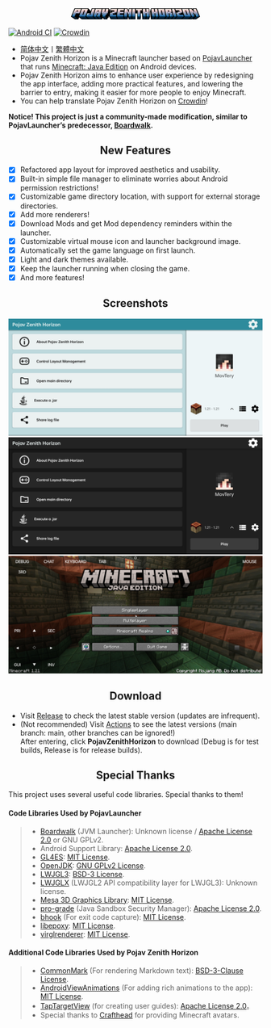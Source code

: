 <div align="center">
    <img width="256" src="app_pojav_zh/src/main/res/drawable/app_name_title.png"></img>
</div>

[![Android CI](https://github.com/MovTery/PojavZenithHorizon/actions/workflows/android.yml/badge.svg)](https://github.com/MovTery/PojavZenithHorizon/actions/workflows/android.yml)
[![Crowdin](https://badges.crowdin.net/pojav-zenith-horizon/localized.svg)](https://crowdin.com/project/pojav-zenith-horizon)

- <a href="/README.md">简体中文</a>丨<a href="/README-ZH_TW.md">繁體中文</a>
- Pojav Zenith Horizon is a Minecraft launcher based on [PojavLauncher](https://github.com/PojavLauncherTeam/PojavLauncher) that runs [Minecraft: Java Edition](https://www.minecraft.net/) on Android devices.
- Pojav Zenith Horizon aims to enhance user experience by redesigning the app interface, adding more practical features, and lowering the barrier to entry, making it easier for more people to enjoy Minecraft.
- You can help translate Pojav Zenith Horizon on [Crowdin](https://zh.crowdin.com/project/pojav-zenith-horizon)!

**Notice! This project is just a community-made modification, similar to PojavLauncher’s predecessor, [Boardwalk](https://github.com/zhuowei/Boardwalk).**

<h2 align="center">New Features</h2>

- [x] Refactored app layout for improved aesthetics and usability.
- [x] Built-in simple file manager to eliminate worries about Android permission restrictions!
- [x] Customizable game directory location, with support for external storage directories.
- [x] Add more renderers!
- [x] Download Mods and get Mod dependency reminders within the launcher.
- [x] Customizable virtual mouse icon and launcher background image.
- [x] Automatically set the game language on first launch.
- [x] Light and dark themes available.
- [x] Keep the launcher running when closing the game.
- [x] And more features!

<h2 align="center">Screenshots</h2>

![Screenshot1](/.github/images/Screenshot_Light_EN_US.jpg)
![Screenshot2](/.github/images/Screenshot_Dark_EN_US.jpg)
![Screenshot3](/.github/images/Screenshot_Game_EN_US.jpg)

<h2 align="center">Download</h2>

- Visit [Release](https://github.com/MovTery/PojavZenithHorizon/releases) to check the latest stable version (updates are infrequent).
- (Not recommended) Visit [Actions](https://github.com/MovTery/PojavZenithHorizon/actions) to see the latest versions (main branch: main, other branches can be ignored!)  
  After entering, click **PojavZenithHorizon** to download (Debug is for test builds, Release is for release builds).

<h2 align="center">Special Thanks</h2>

This project uses several useful code libraries. Special thanks to them!

#### Code Libraries Used by PojavLauncher

>- [Boardwalk](https://github.com/zhuowei/Boardwalk) (JVM Launcher): Unknown license / [Apache License 2.0](https://github.com/zhuowei/Boardwalk/blob/master/LICENSE) or GNU GPLv2.
>- Android Support Library: [Apache License 2.0](https://android.googlesource.com/platform/prebuilts/maven_repo/android/+/master/NOTICE.txt).
>- [GL4ES](https://github.com/PojavLauncherTeam/gl4es): [MIT License](https://github.com/ptitSeb/gl4es/blob/master/LICENSE).
>- [OpenJDK](https://github.com/PojavLauncherTeam/openjdk-multiarch-jdk8u): [GNU GPLv2 License](https://openjdk.java.net/legal/gplv2+ce.html).
>- [LWJGL3](https://github.com/PojavLauncherTeam/lwjgl3): [BSD-3 License](https://github.com/LWJGL/lwjgl3/blob/master/LICENSE.md).
>- [LWJGLX](https://github.com/PojavLauncherTeam/lwjglx) (LWJGL2 API compatibility layer for LWJGL3): Unknown license.
>- [Mesa 3D Graphics Library](https://gitlab.freedesktop.org/mesa/mesa): [MIT License](https://docs.mesa3d.org/license.html).
>- [pro-grade](https://github.com/pro-grade/pro-grade) (Java Sandbox Security Manager): [Apache License 2.0](https://github.com/pro-grade/pro-grade/blob/master/LICENSE.txt).
>- [bhook](https://github.com/bytedance/bhook) (For exit code capture): [MIT License](https://github.com/bytedance/bhook/blob/main/LICENSE).
>- [libepoxy](https://github.com/anholt/libepoxy): [MIT License](https://github.com/anholt/libepoxy/blob/master/COPYING).
>- [virglrenderer](https://github.com/PojavLauncherTeam/virglrenderer): [MIT License](https://gitlab.freedesktop.org/virgl/virglrenderer/-/blob/master/COPYING).

#### Additional Code Libraries Used by Pojav Zenith Horizon

>- [CommonMark](https://github.com/thephpleague/commonmark) (For rendering Markdown text): [BSD-3-Clause License](https://github.com/thephpleague/commonmark/blob/2.5/LICENSE).
>- [AndroidViewAnimations](https://github.com/daimajia/AndroidViewAnimations) (For adding rich animations to the app): [MIT License](https://github.com/daimajia/AndroidViewAnimations/blob/master/License).
>- [TapTargetView](https://github.com/KeepSafe/TapTargetView) (for creating user guides): [Apache License 2.0](https://github.com/KeepSafe/TapTargetView/blob/master/LICENSE)。
>- Special thanks to [Crafthead](https://crafthead.net/) for providing Minecraft avatars.
